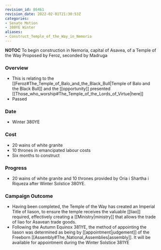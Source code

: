 ```yaml
---
revision_id: 86461
revision_date: 2022-02-01T21:30:53Z
categories:
- Senate Motion
- 380YE Winter
aliases:
- Construct_Temple_of_the_Way_in_Nemoria
---
```



__NOTOC__
To begin construction in Nemoria, capital of Asavea, of a Temple of the Way
Proposed by Feroz, seconded by Madruga 

### Overview
* This is relating to the [[Feroz#The_Temple_of_Balo_and_the_Black_Bull|Temple of Balo and the Black Bull]] and the [[opportunity]] presented [[Those_who_worship#The_Temple_of_the_Lords_of_Virtue|here]]
* Passed

### Date
* Winter 380YE

### Cost
* 20 wains of white granite
* 10 thrones in emancipated labour costs
* Six months to construct

### Progress
* 20 wains of white granite and 10 thrones provided by Oria i Shartha i Riqueza after Winter Solstice 380YE.

### Campaign Outcome
* Having been completed, the Temple of the Way has created an Imperial Title of liason, to ensure the temple receives the valuable [[liao]] required, effectively creating a [[Ministry|ministry]] that allows the trade of liao for Asavean trade goods. 
* Following the Autumn Equinox 381YE, the method of appointing the liason was determined as being by [[appointment|judgement]] of the Freeborn [[Assembly#The_National_Assemblies|assembly]]. It will be available for appointment during the Winter Solstice 381YE